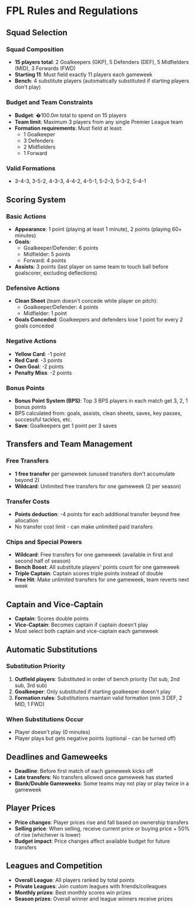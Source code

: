 # FPL Rules and Regulations

## Squad Selection

### Squad Composition
- **15 players total**: 2 Goalkeepers (GKP), 5 Defenders (DEF), 5 Midfielders (MID), 3 Forwards (FWD)
- **Starting 11**: Must field exactly 11 players each gameweek
- **Bench**: 4 substitute players (automatically substituted if starting players don't play)

### Budget and Team Constraints
- **Budget**: �100.0m total to spend on 15 players
- **Team limit**: Maximum 3 players from any single Premier League team
- **Formation requirements**: Must field at least:
  - 1 Goalkeeper
  - 3 Defenders  
  - 2 Midfielders
  - 1 Forward

### Valid Formations
- 3-4-3, 3-5-2, 4-3-3, 4-4-2, 4-5-1, 5-2-3, 5-3-2, 5-4-1

## Scoring System

### Basic Actions
- **Appearance**: 1 point (playing at least 1 minute), 2 points (playing 60+ minutes)
- **Goals**:
  - Goalkeeper/Defender: 6 points
  - Midfielder: 5 points  
  - Forward: 4 points
- **Assists**: 3 points (last player on same team to touch ball before goalscorer, excluding deflections)

### Defensive Actions
- **Clean Sheet** (team doesn't concede while player on pitch):
  - Goalkeeper/Defender: 4 points
  - Midfielder: 1 point
- **Goals Conceded**: Goalkeepers and defenders lose 1 point for every 2 goals conceded

### Negative Actions
- **Yellow Card**: -1 point
- **Red Card**: -3 points
- **Own Goal**: -2 points
- **Penalty Miss**: -2 points

### Bonus Points
- **Bonus Point System (BPS)**: Top 3 BPS players in each match get 3, 2, 1 bonus points
- BPS calculated from: goals, assists, clean sheets, saves, key passes, successful tackles, etc.
- **Save**: Goalkeepers get 1 point per 3 saves

## Transfers and Team Management

### Free Transfers
- **1 free transfer** per gameweek (unused transfers don't accumulate beyond 2)
- **Wildcard**: Unlimited free transfers for one gameweek (2 per season)

### Transfer Costs
- **Points deduction**: -4 points for each additional transfer beyond free allocation
- No transfer cost limit - can make unlimited paid transfers

### Chips and Special Powers
- **Wildcard**: Free transfers for one gameweek (available in first and second half of season)
- **Bench Boost**: All substitute players' points count for one gameweek
- **Triple Captain**: Captain scores triple points instead of double
- **Free Hit**: Make unlimited transfers for one gameweek, team reverts next week

## Captain and Vice-Captain

- **Captain**: Scores double points
- **Vice-Captain**: Becomes captain if captain doesn't play
- Must select both captain and vice-captain each gameweek

## Automatic Substitutions

### Substitution Priority
1. **Outfield players**: Substituted in order of bench priority (1st sub, 2nd sub, 3rd sub)
2. **Goalkeeper**: Only substituted if starting goalkeeper doesn't play
3. **Formation rules**: Substitutions maintain valid formation (min 3 DEF, 2 MID, 1 FWD)

### When Substitutions Occur
- Player doesn't play (0 minutes)
- Player plays but gets negative points (optional - can be turned off)

## Deadlines and Gameweeks

- **Deadline**: Before first match of each gameweek kicks off
- **Late transfers**: No transfers allowed once gameweek has started
- **Blank/Double Gameweeks**: Some teams may not play or play twice in a gameweek

## Player Prices

- **Price changes**: Player prices rise and fall based on ownership transfers
- **Selling price**: When selling, receive current price or buying price + 50% of rise (whichever is lower)
- **Budget impact**: Price changes affect available budget for future transfers

## Leagues and Competition

- **Overall League**: All players ranked by total points
- **Private Leagues**: Join custom leagues with friends/colleagues
- **Monthly prizes**: Best monthly scores win prizes
- **Season prizes**: Overall winner and league winners receive prizes
